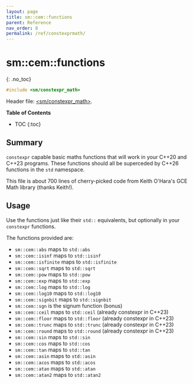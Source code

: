 ```yaml
---
layout: page
title: sm::cem::functions
parent: Reference
nav_order: 8
permalink: /ref/constexprmath/
---
```

# sm::cem::functions
{: .no_toc}

```c++
#include <sm/constexpr_math>
```

Header file: [<sm/constexpr_math>](https://github.com/sebsjames/maths/blob/main/sm/constexpr_math).

**Table of Contents**

- TOC
{:toc}

## Summary

`constexpr` capable basic maths functions that will work in your C++20
and C++23 programs. These functions should all be superceded by C++26
functions in the `std` namespace.

This file is about 700 lines of cherry-picked code from Keith O'Hara's
GCE Math library (thanks Keith!).

## Usage

Use the functions just like their `std::` equivalents, but optionally in your `constexpr` functions.

The functions provided are:

* `sm::cem::abs` maps to `std::abs`
* `sm::cem::isinf` maps to `std::isinf`
* `sm::cem::isfinite` maps to `std::isfinite`
* `sm::cem::sqrt` maps to `std::sqrt`
* `sm::cem::pow` maps to `std::pow`
* `sm::cem::exp` maps to `std::exp`
* `sm::cem::log` maps to `std::log`
* `sm::cem::log10` maps to `std::log10`
* `sm::cem::signbit` maps to `std::signbit`
* `sm::cem::sgn` is the signum function (bonus)
* `sm::cem::ceil` maps to `std::ceil` (already constexpr in C++23)
* `sm::cem::floor` maps to `std::floor` (already constexpr in C++23)
* `sm::cem::trunc` maps to `std::trunc` (already constexpr in C++23)
* `sm::cem::round` maps to `std::round` (already constexpr in C++23)
* `sm::cem::sin` maps to `std::sin`
* `sm::cem::cos` maps to `std::cos`
* `sm::cem::tan` maps to `std::tan`
* `sm::cem::asin` maps to `std::asin`
* `sm::cem::acos` maps to `std::acos`
* `sm::cem::atan` maps to `std::atan`
* `sm::cem::atan2` maps to `std::atan2`
